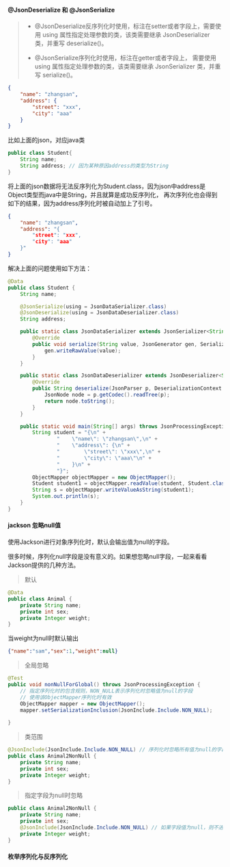 #### @JsonDeserialize 和 @JsonSerialize

> - @JsonDeserialize反序列化时使用，标注在setter或者字段上，需要使用 using 属性指定处理参数的类，该类需要继承 JsonDeserializer 类，并重写 deserialize()。
>
> - @JsonSerialize序列化时使用，标注在getter或者字段上， 需要使用 using 属性指定处理参数的类，该类需要继承 JsonSerializer 类，并重写 serialize()。

~~~~json
{
    "name": "zhangsan",
    "address": {
        "street": "xxx",
        "city": "aaa"
    }
}
~~~~

比如上面的json，对应java类

~~~java
public class Student{
    String name;
    String address; // 因为某种原因address的类型为String
}
~~~

将上面的json数据将无法反序列化为Student.class，因为json中address是Object类型而java中是String，并且就算是成功反序列化， 再次序列化也会得到如下的结果，因为address序列化时被自动加上了引号。

~~~json
{
    "name": "zhangsan",
    "address": "{
        "street": "xxx",
        "city": "aaa"
    }"
}
~~~

解决上面的问题使用如下方法：

~~~java
@Data
public class Student {
    String name;

    @JsonSerialize(using = JsonDataSerializer.class)
    @JsonDeserialize(using = JsonDataDeserializer.class)
    String address;

    public static class JsonDataSerializer extends JsonSerializer<String> {
        @Override
        public void serialize(String value, JsonGenerator gen, SerializerProvider provider) throws IOException {
            gen.writeRawValue(value);
        }
    }

    public static class JsonDataDeserializer extends JsonDeserializer<String> {
        @Override
        public String deserialize(JsonParser p, DeserializationContext ctxt) throws IOException {
            JsonNode node = p.getCodec().readTree(p);
            return node.toString();
        }
    }

    public static void main(String[] args) throws JsonProcessingException {
        String student = "{\n" +
                "    \"name\": \"zhangsan\",\n" +
                "    \"address\": {\n" +
                "        \"street\": \"xxx\",\n" +
                "        \"city\": \"aaa\"\n" +
                "    }\n" +
                "}";
        ObjectMapper objectMapper = new ObjectMapper();
        Student student1 = objectMapper.readValue(student, Student.class);
        String s = objectMapper.writeValueAsString(student1);
        System.out.println(s);
    }
}
~~~



#### jackson 忽略null值

使用Jackson进行对象序列化时，默认会输出值为null的字段。

很多时候，序列化null字段是没有意义的。如果想忽略null字段，一起来看看Jackson提供的几种方法。

> 默认

```java
@Data
public class Animal {
    private String name;
    private int sex;
    private Integer weight;
}
```

当weight为null时默认输出

~~~json
{"name":"sam","sex":1,"weight":null}
~~~

> 全局忽略

~~~java
@Test
public void nonNullForGlobal() throws JsonProcessingException {
    // 指定序列化时的包含规则，NON_NULL表示序列化时忽略值为null的字段
    // 使用该ObjectMapper序列化时有效
    ObjectMapper mapper = new ObjectMapper();
    mapper.setSerializationInclusion(JsonInclude.Include.NON_NULL);
   
}
~~~

> 类范围

~~~java
@JsonInclude(JsonInclude.Include.NON_NULL) // 序列化时忽略所有值为null的字段
public class Animal2NonNull {
    private String name;
    private int sex;
    private Integer weight;
}
~~~

> 指定字段为null时忽略

~~~java
public class Animal2NonNull {
    private String name;
    private int sex;
    @JsonInclude(JsonInclude.Include.NON_NULL) // 如果字段值为null，则不进行序列化
    private Integer weight;
}
~~~



#### 枚举序列化与反序列化

